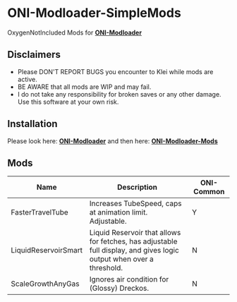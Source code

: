 # ONI-Modloader-SimpleMods
OxygenNotIncluded Mods for [**ONI-Modloader**](https://github.com/javisar/ONI-Modloader)

Disclaimers
-----------
* Please DON'T REPORT BUGS you encounter to Klei while mods are active.
* BE AWARE that all mods are WIP and may fail.
* I do not take any responsibility for broken saves or any other damage. Use this software at your own risk.

Installation
-----------
Please look here: [**ONI-Modloader**](https://github.com/javisar/ONI-Modloader)
and then here: [**ONI-Modloader-Mods**](https://github.com/javisar/ONI-Modloader-Mods/blob/master/README.md#mods-installation)

Mods
--------------------
| Name  | Description | ONI-Common |
| ----- | ----------- | ---------- |
|FasterTravelTube|Increases TubeSpeed, caps at animation limit. Adjustable.|Y|
|LiquidReservoirSmart|Liquid Reservoir that allows for fetches, has adjustable full display, and gives logic output when over a threshold.|N|
|ScaleGrowthAnyGas|Ignores air condition for (Glossy) Dreckos.|N|

